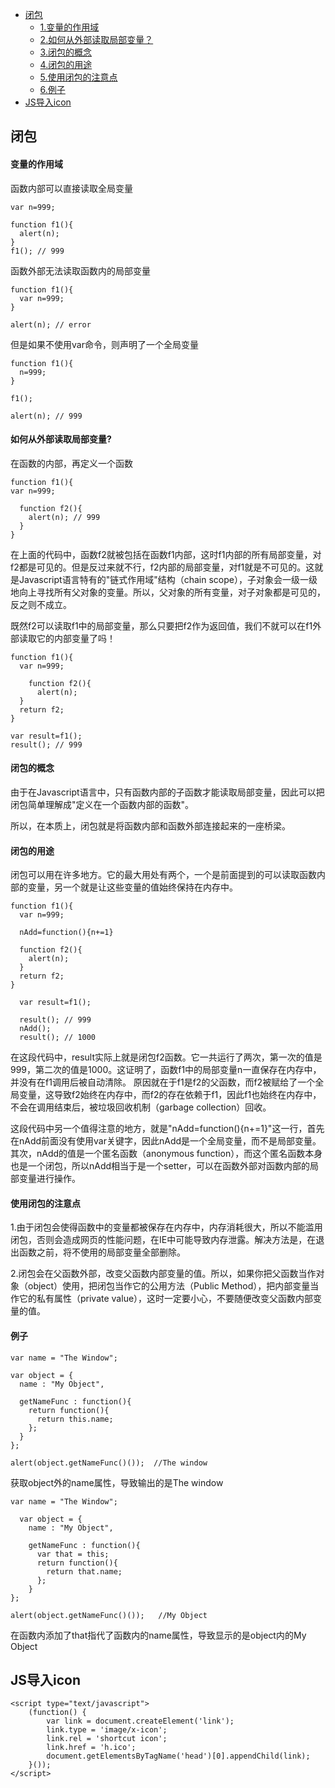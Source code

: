 <head>
  <script type="text/javascript">
  (function() {
    var link = document.createElement('link');
    link.type = 'image/x-icon';
    link.rel = 'shortcut icon';
    link.href = '../h.ico';
    document.getElementsByTagName('head')[0].appendChild(link);
  }());
  </script>
</head>


- [闭包](#闭包)
    - [1.变量的作用域](#变量的作用域)
    - [2.如何从外部读取局部变量？](#如何从外部读取局部变量)
    - [3.闭包的概念](#闭包的概念)
    - [4.闭包的用途](#闭包的用途)
    - [5.使用闭包的注意点](#使用闭包的注意点)
    - [6.例子](#例子)
- [JS导入icon](#js导入icon)

## 闭包
#### 变量的作用域
函数内部可以直接读取全局变量
```
var n=999;

function f1(){
  alert(n);
}
f1(); // 999
```
函数外部无法读取函数内的局部变量
```
function f1(){
  var n=999;
}

alert(n); // error
```
但是如果不使用var命令，则声明了一个全局变量
```
function f1(){
  n=999;
}

f1();

alert(n); // 999
```

#### 如何从外部读取局部变量?
在函数的内部，再定义一个函数
```
function f1(){
var n=999;

  function f2(){
    alert(n); // 999
  }
}
```
在上面的代码中，函数f2就被包括在函数f1内部，这时f1内部的所有局部变量，对f2都是可见的。但是反过来就不行，f2内部的局部变量，对f1就是不可见的。这就是Javascript语言特有的"链式作用域"结构（chain scope），子对象会一级一级地向上寻找所有父对象的变量。所以，父对象的所有变量，对子对象都是可见的，反之则不成立。

既然f2可以读取f1中的局部变量，那么只要把f2作为返回值，我们不就可以在f1外部读取它的内部变量了吗！
```
function f1(){
  var n=999;
  
    function f2(){
      alert(n);
  }
  return f2;
}

var result=f1();
result(); // 999
```

#### 闭包的概念
由于在Javascript语言中，只有函数内部的子函数才能读取局部变量，因此可以把闭包简单理解成"定义在一个函数内部的函数"。

所以，在本质上，闭包就是将函数内部和函数外部连接起来的一座桥梁。

#### 闭包的用途
闭包可以用在许多地方。它的最大用处有两个，一个是前面提到的可以读取函数内部的变量，另一个就是让这些变量的值始终保持在内存中。
```
function f1(){
  var n=999;

  nAdd=function(){n+=1}

  function f2(){
    alert(n);
  }
  return f2;
}

  var result=f1();

  result(); // 999
  nAdd();
  result(); // 1000
```
在这段代码中，result实际上就是闭包f2函数。它一共运行了两次，第一次的值是999，第二次的值是1000。这证明了，函数f1中的局部变量n一直保存在内存中，并没有在f1调用后被自动清除。
原因就在于f1是f2的父函数，而f2被赋给了一个全局变量，这导致f2始终在内存中，而f2的存在依赖于f1，因此f1也始终在内存中，不会在调用结束后，被垃圾回收机制（garbage collection）回收。

这段代码中另一个值得注意的地方，就是"nAdd=function(){n+=1}"这一行，首先在nAdd前面没有使用var关键字，因此nAdd是一个全局变量，而不是局部变量。其次，nAdd的值是一个匿名函数（anonymous function），而这个匿名函数本身也是一个闭包，所以nAdd相当于是一个setter，可以在函数外部对函数内部的局部变量进行操作。

#### 使用闭包的注意点
1.由于闭包会使得函数中的变量都被保存在内存中，内存消耗很大，所以不能滥用闭包，否则会造成网页的性能问题，在IE中可能导致内存泄露。解决方法是，在退出函数之前，将不使用的局部变量全部删除。

2.闭包会在父函数外部，改变父函数内部变量的值。所以，如果你把父函数当作对象（object）使用，把闭包当作它的公用方法（Public Method），把内部变量当作它的私有属性（private value），这时一定要小心，不要随便改变父函数内部变量的值。

#### 例子

```
var name = "The Window";

var object = {
  name : "My Object",

  getNameFunc : function(){
    return function(){
      return this.name;
    };
  }
};

alert(object.getNameFunc()());  //The window
```
获取object外的name属性，导致输出的是The window

```
var name = "The Window";
  
  var object = {
    name : "My Object",

    getNameFunc : function(){
      var that = this;
      return function(){
        return that.name;
      };
    }
};

alert(object.getNameFunc()());   //My Object
```
在函数内添加了that指代了函数内的name属性，导致显示的是object内的My Object



## JS导入icon

```
<script type="text/javascript">
	(function() {
		var link = document.createElement('link');
		link.type = 'image/x-icon';
		link.rel = 'shortcut icon';
		link.href = 'h.ico';
		document.getElementsByTagName('head')[0].appendChild(link);
	}());
</script>
```